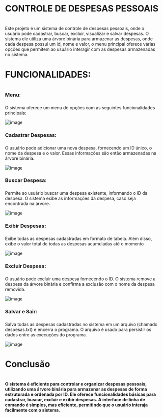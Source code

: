 # __CONTROLE DE DESPESAS PESSOAIS__ <h1>

Este projeto é um sistema de controle de despesas pessoais, onde o usuário pode cadastrar, buscar, excluir, visualizar e salvar despesas.
O sistema ele utiliza uma árvore binária para armazenar as despesas, onde cada despesa possui um id, nome e valor, o menu principal oferece
várias opções que permitem ao usuário interagir com as despesas armazenadas no sistema.


# __FUNCIONALIDADES:__ <h1>

### __Menu__: <h3>
O sistema oferece um menu de opções com as seguintes funcionalidades principais:

![image](https://github.com/user-attachments/assets/35920f3b-3b36-471f-8d7e-3306f15e92de)


### __Cadastrar Despesas__: <h3>

 O usuário pode adicionar uma nova despesa, fornecendo um ID único, o nome da despesa e o valor. 
 Essas informações são então armazenadas na árvore binária.

![image](https://github.com/user-attachments/assets/08f418b6-aedb-4597-bd22-b155ee4ea766)


### __Buscar Despesa__: <h3>

Permite ao usuário buscar uma despesa existente, informando o ID da despesa.
O sistema exibe as informações da despesa, caso seja encontrada na árvore.

![image](https://github.com/user-attachments/assets/8f2b7dca-d016-4ac0-af9a-13c89520fe62)


### __Exibir Despesas__: <h3>

Exibe todas as despesas cadastradas em formato de tabela. Além disso, exibe o valor total de todas as despesas acumuladas até o momento

![image](https://github.com/user-attachments/assets/1abfc172-3708-43f4-82c5-6423be71842d)


### __Excluir Despesa__: <h3>

O usuário pode excluir uma despesa fornecendo o ID.
O sistema remove a despesa da árvore binária e confirma a exclusão com o nome da despesa removida.

![image](https://github.com/user-attachments/assets/956d16f3-2c0c-4187-b30f-fbc8328f0575)


### __Salvar e Sair__: <h3>

Salva todas as despesas cadastradas no sistema em um arquivo (chamado despesas.txt) e encerra o programa.
O arquivo é usado para persistir os dados entre as execuções do programa.

![image](https://github.com/user-attachments/assets/68c187ff-2f95-421f-be65-8793a3eb8716)

# __Conclusão__ <h1>

__O sistema é eficiente para controlar e organizar despesas pessoais, utilizando uma árvore binária para armazenar as despesas de forma estruturada e ordenada por ID.
Ele oferece funcionalidades básicas para cadastrar, buscar, excluir e exibir despesas. 
A interface de linha de comando é simples, mas eficiente, permitindo que o usuário interaja facilmente com o sistema.__




